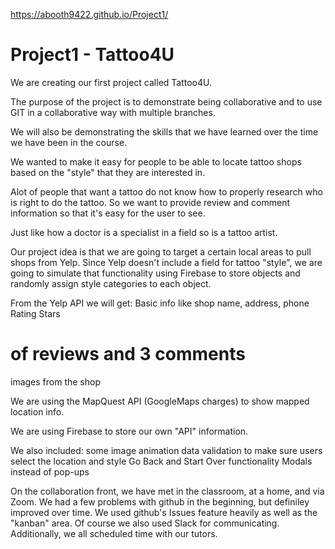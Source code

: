 https://abooth9422.github.io/Project1/ 

# Project1 - Tattoo4U

We are creating our first project called Tattoo4U.

The purpose of the project is to demonstrate being collaborative and to use GIT in a collaborative way with multiple branches.

We will also be demonstrating the skills that we have learned over the time we have been in the course.

We wanted to make it easy for people to be able to locate tattoo shops based on the "style" that they are interested in.

Alot of people that want a tattoo do not know how to properly research who is right to do the tattoo. So we want to provide review and comment information so that it's easy for the user to see. 

Just like how a doctor is a specialist in a field so is a tattoo artist. 

Our project idea is that we are going to target a certain local areas to pull shops from Yelp. Since Yelp doesn't include a field for tattoo "style", we are going to simulate that functionality using Firebase to store objects and randomly assign style categories to each object. 

From the Yelp API we will get:
Basic info like shop name, address, phone
Rating Stars
# of reviews and 3 comments
images from the shop

We are using the MapQuest API (GoogleMaps charges) to show mapped location info.

We are using Firebase to store our own "API" information. 

We also included:
some image animation
data validation to make sure users select the location and style
Go Back and Start Over functionality
Modals instead of pop-ups

On the collaboration front, we have met in the classroom, at a home, and via Zoom. We had a few problems with github in the beginning, but definiley improved over time. We used github's Issues feature heavily as well as the "kanban" area. Of course we also used Slack for communicating. Additionally, we all scheduled time with our tutors. 